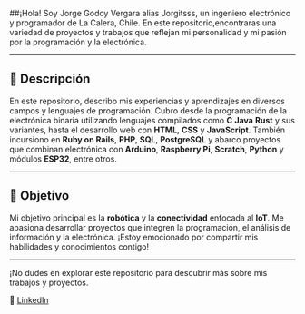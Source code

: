##¡Hola! Soy Jorge Godoy Vergara 
alias Jorgitsss, un ingeniero electrónico y programador de La Calera, Chile. En este repositorio,encontraras una variedad de proyectos y trabajos que reflejan mi personalidad y mi pasión por la programación y la electrónica.

---

## 🚀 Descripción

En este repositorio, describo mis experiencias y aprendizajes en diversos campos y lenguajes de programación. Cubro desde la programación de la electrónica binaria utilizando lenguajes compilados como **C** **Java** **Rust** y sus variantes, hasta el desarrollo web con **HTML**, **CSS** y **JavaScript**. También incursiono en **Ruby on Rails**, **PHP**, **SQL**, **PostgreSQL** y abarco proyectos que combinan electrónica con **Arduino**, **Raspberry Pi**, **Scratch**, **Python** y módulos **ESP32**, entre otros.

---

## 🎯 Objetivo

Mi objetivo principal es la **robótica** y la **conectividad** enfocada al **IoT**. Me apasiona desarrollar proyectos que integren la programación, el análisis de información y la electrónica. ¡Estoy emocionado por compartir mis habilidades y conocimientos contigo!

---

¡No dudes en explorar este repositorio para descubrir más sobre mis trabajos y proyectos.

👥 [LinkedIn](https://www.linkedin.com/in/jorge-godoy-vergara-8a912129)
